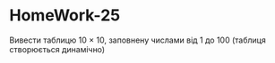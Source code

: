 # HomeWork-25

Вивести таблицю 10 × 10, заповнену числами від 1 до 100 (таблиця створюється динамічно)